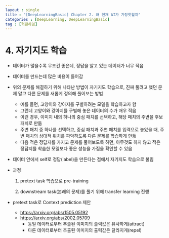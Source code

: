 ```yaml
---
layout : single
title : "[DeepLearningBasic] Chapter 2. 왜 현재 AI가 가장핫할까"
categories : [DeepLearning, DeepLearningBasic]
tag : [혁팬하임]
---
```


# 4. 자기지도 학습

* 데이터가 많을수록 무조건 좋은데, 정답을 알고 있는 데이터가 너무 적음
* 데이터를 만드는데 많은 비용이 들어감
* 위의 문제를 해결하기 위해 나타난 방법이 자기지도 학습으로, 진짜 풀려고 했던 문제 말고 다른 문제를 새롭게 정의해 풀어보는 방법
  * 예를 들면, 고양이와 강아지를 구별하려는 모델을 학습하고자 함
  * 그런데 고양이와 강아지를 구별해 놓은 데이터의 수가 매우 적음
  * 이런 경우, 이미지 내의 하나의 중심 패치를 선택하고, 해당 패치의 주변을 후보 패치로 만듦
  * 주변 패치 중 하나를 선택하고, 중심 패치과 주변 패치를 입력으로 놓았을 때, 주변 패치의 상대적 위치를 파악하도록 다른 문제를 학습하게 만듦
  * 다음 적은 정답지를 가지고 문제를 풀어보도록 하면, 아무것도 하지 않고 적은 정답지를 학습한 모델보다 좋은 성능을 가짐을 확인할 수 있음
* 데이터 안에서 self로 정답(label)을 만든다는 점에서 자기지도 학습으로 불림

* 과정

  1. pretext task 학습으로 pre-training

  2. downstream task(본래의 문제)를 풀기 위해 transfer learning 진행

* pretext task로 Context prediction 제안

  * https://arxiv.org/abs/1505.05192
  * https://arxiv.org/abs/2002.05709
    * 동일 데이터로부터 추출된 이미지의 출력값은 유사하게(attract)
    * 다른 데이터로부터 추출된 이미지의 출력값은 달라지게(repel)
